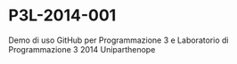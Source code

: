 P3L-2014-001
============

Demo di uso GitHub per Programmazione 3 e Laboratorio di Programmazione 3 2014 Uniparthenope
